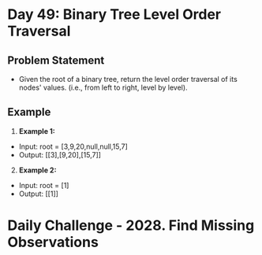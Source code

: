 # Day 49: Binary Tree Level Order Traversal

## Problem Statement

- Given the root of a binary tree, return the level order traversal of its nodes' values. (i.e., from left to right, level by level).

## Example

1. **Example 1:**

- Input: root = [3,9,20,null,null,15,7]
- Output: [[3],[9,20],[15,7]]

2. **Example 2:**

- Input: root = [1]
- Output: [[1]]

# Daily Challenge - 2028. Find Missing Observations

